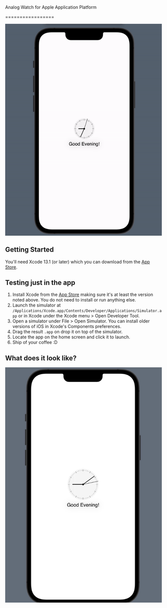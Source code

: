 Analog Watch for Apple Application Platform

=================

![](https://github.com/batinay1337/swiftuiwatch/blob/main/sources/Screen2.gif?raw=true)


## Getting Started

You'll need Xcode 13.1 (or later) which you can download from the [App Store](https://developer.apple.com/download/).



## Testing just in the app



1. Install Xcode from the [App Store](https://developer.apple.com/download/) making sure it's at least the version noted above. You do not need to install or run anything else.
2. Launch the simulator at `/Applications/Xcode.app/Contents/Developer/Applications/Simulator.app` or in Xcode under the Xcode menu > Open Developer Tool.
3. Open a simulator under File > Open Simulator. You can install older versions of iOS in Xcode's Components preferences.
5. Drag the result `.app` on drop it on top of the simulator.
6. Locate the app on the home screen and click it to launch.
7. Ship of your coffee :D

## What does it look like?

![](https://github.com/batinay1337/swiftuiwatch/blob/main/sources/Screen1.jpg?raw=true)
